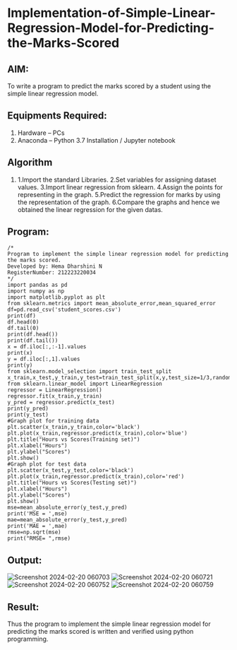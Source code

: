 # Implementation-of-Simple-Linear-Regression-Model-for-Predicting-the-Marks-Scored

## AIM:
To write a program to predict the marks scored by a student using the simple linear regression model.

## Equipments Required:
1. Hardware – PCs
2. Anaconda – Python 3.7 Installation / Jupyter notebook

## Algorithm
1. 1.Import the standard Libraries.
2.Set variables for assigning dataset values.
3.Import linear regression from sklearn.
4.Assign the points for representing in the graph.
5.Predict the regression for marks by using the representation of the graph.
6.Compare the graphs and hence we obtained the linear regression for the given datas. 

## Program:
```
/*
Program to implement the simple linear regression model for predicting the marks scored.
Developed by: Hema Dharshini N
RegisterNumber: 212223220034 
*/
import pandas as pd
import numpy as np
import matplotlib.pyplot as plt
from sklearn.metrics import mean_absolute_error,mean_squared_error
df=pd.read_csv('student_scores.csv')
print(df)
df.head(0)
df.tail(0)
print(df.head())
print(df.tail())
x = df.iloc[:,:-1].values
print(x)
y = df.iloc[:,1].values
print(y)
from sklearn.model_selection import train_test_split
x_train,x_test,y_train,y_test=train_test_split(x,y,test_size=1/3,random_state=0)
from sklearn.linear_model import LinearRegression
regressor = LinearRegression()
regressor.fit(x_train,y_train)
y_pred = regressor.predict(x_test)
print(y_pred)
print(y_test)
#Graph plot for training data
plt.scatter(x_train,y_train,color='black')
plt.plot(x_train,regressor.predict(x_train),color='blue')
plt.title("Hours vs Scores(Training set)")
plt.xlabel("Hours")
plt.ylabel("Scores")
plt.show()
#Graph plot for test data
plt.scatter(x_test,y_test,color='black')
plt.plot(x_train,regressor.predict(x_train),color='red')
plt.title("Hours vs Scores(Testing set)")
plt.xlabel("Hours")
plt.ylabel("Scores")
plt.show()
mse=mean_absolute_error(y_test,y_pred)
print('MSE = ',mse)
mae=mean_absolute_error(y_test,y_pred)
print('MAE = ',mae)
rmse=np.sqrt(mse)
print("RMSE= ",rmse)
```

## Output:
![Screenshot 2024-02-20 060703](https://github.com/hema-dharshini5/Implementation-of-Simple-Linear-Regression-Model-for-Predicting-the-Marks-Scored/assets/147117728/c14095f6-e95e-437e-9f97-ba450ffecb01)
![Screenshot 2024-02-20 060721](https://github.com/hema-dharshini5/Implementation-of-Simple-Linear-Regression-Model-for-Predicting-the-Marks-Scored/assets/147117728/e2772efa-8be1-4ce3-b2ea-91cc24bd4ec7)
![Screenshot 2024-02-20 060752](https://github.com/hema-dharshini5/Implementation-of-Simple-Linear-Regression-Model-for-Predicting-the-Marks-Scored/assets/147117728/e4443048-b0a2-4a39-900e-171e02e8d8f5)
![Screenshot 2024-02-20 060759](https://github.com/hema-dharshini5/Implementation-of-Simple-Linear-Regression-Model-for-Predicting-the-Marks-Scored/assets/147117728/9a5bbf17-ff68-4bea-9731-6bb7320f5a2e)





## Result:
Thus the program to implement the simple linear regression model for predicting the marks scored is written and verified using python programming.
